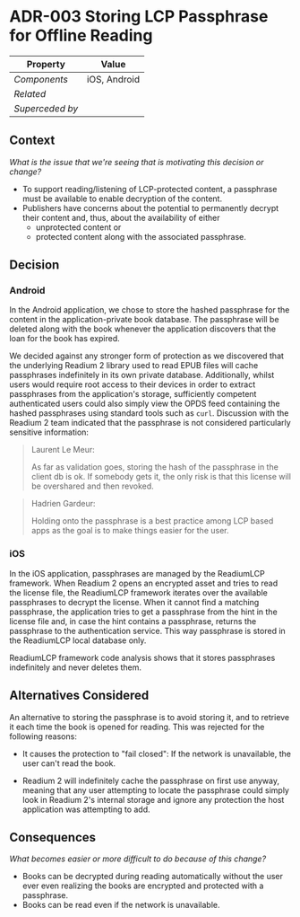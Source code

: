 # ADR-003 Storing LCP Passphrase for Offline Reading

| Property        | Value        |
| --              | --           |
| *Components*    | iOS, Android |
| *Related*       |              |
| *Superceded by* |              |

## Context

*What is the issue that we're seeing that is motivating this decision or change?*

- To support reading/listening of LCP-protected content, a passphrase must be available to enable decryption of the content.
- Publishers have concerns about the potential to permanently decrypt their content and, thus, about the availability of either
    - unprotected content or
    - protected content along with the associated passphrase.

## Decision

### Android

In the Android application, we chose to store the hashed passphrase for the
content in the application-private book database. The passphrase will
be deleted along with the book whenever the application discovers that the
loan for the book has expired.

We decided against any stronger form of protection as we discovered that the
underlying Readium 2 library used to read EPUB files will cache passphrases
indefinitely in its own private database. Additionally, whilst users would
require root access to their devices in order to extract passphrases from
the application's storage, sufficiently competent authenticated users could
also simply view the OPDS feed containing the hashed passphrases using standard
tools such as `curl`. Discussion with the Readium 2 team indicated that the
passphrase is not considered particularly sensitive information:

> Laurent Le Meur:
>
> As far as validation goes, storing the hash of the passphrase in the client
> db is ok. If somebody gets it, the only risk is that this license will be
> overshared and then revoked.

> Hadrien Gardeur:
>
> Holding onto the passphrase is a best practice among LCP based apps as the
> goal is to make things easier for the user.

### iOS

In the iOS application, passphrases are managed by the ReadiumLCP framework. When Readium 2 opens an encrypted asset and tries to read the license file, the ReadiumLCP framework iterates over the available passphrases to decrypt the license. When it cannot find a matching passphrase, the application tries to get a passphrase from the hint in the license file and, in case the hint contains a passphrase, returns the passphrase to the authentication service. This way passphrase is stored in the ReadiumLCP local database only.

ReadiumLCP framework code analysis shows that it stores passphrases indefinitely and never deletes them.

## Alternatives Considered

An alternative to storing the passphrase is to avoid storing it, and to
retrieve it each time the book is opened for reading. This was rejected
for the following reasons:

- It causes the protection to "fail closed": If the network is unavailable,
  the user can't read the book.

- Readium 2 will indefinitely cache the passphrase on first use anyway,
  meaning that any user attempting to locate the passphrase could simply
  look in Readium 2's internal storage and ignore any protection the host
  application was attempting to add.

## Consequences

*What becomes easier or more difficult to do because of this change?*

- Books can be decrypted during reading automatically without the user ever
  even realizing the books are encrypted and protected with a passphrase.
- Books can be read even if the network is unavailable.
